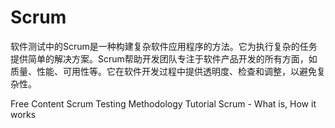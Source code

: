 # Scrum

软件测试中的Scrum是一种构建复杂软件应用程序的方法。它为执行复杂的任务提供简单的解决方案。Scrum帮助开发团队专注于软件产品开发的所有方面，如质量、性能、可用性等。它在软件开发过程中提供透明度、检查和调整，以避免复杂性。

<ResourceGroupTitle>Free Content</ResourceGroupTitle>
<BadgeLink colorScheme='yellow' badgeText='Read' href='https://www.guru99.com/scrum-testing-beginner-guide.html'>Scrum Testing Methodology Tutorial</BadgeLink>
<BadgeLink colorScheme='yellow' badgeText='Read' href='https://www.atlassian.com/agile/scrum'>Scrum - What is, How it works</BadgeLink>